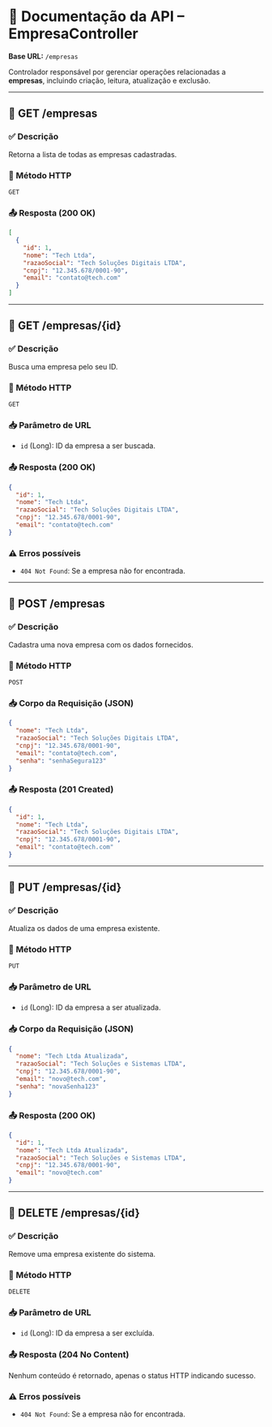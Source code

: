
# 📘 Documentação da API – EmpresaController

**Base URL:** `/empresas`

Controlador responsável por gerenciar operações relacionadas a **empresas**, incluindo criação, leitura, atualização e exclusão.

---

## 🔹 GET /empresas

### ✅ Descrição
Retorna a lista de todas as empresas cadastradas.

### 🔄 Método HTTP
`GET`

### 📤 Resposta (200 OK)

```json
[
  {
    "id": 1,
    "nome": "Tech Ltda",
    "razaoSocial": "Tech Soluções Digitais LTDA",
    "cnpj": "12.345.678/0001-90",
    "email": "contato@tech.com"
  }
]
```

---

## 🔹 GET /empresas/{id}

### ✅ Descrição
Busca uma empresa pelo seu ID.

### 🔄 Método HTTP
`GET`

### 📥 Parâmetro de URL
- `id` (Long): ID da empresa a ser buscada.

### 📤 Resposta (200 OK)

```json
{
  "id": 1,
  "nome": "Tech Ltda",
  "razaoSocial": "Tech Soluções Digitais LTDA",
  "cnpj": "12.345.678/0001-90",
  "email": "contato@tech.com"
}
```

### ⚠️ Erros possíveis
- `404 Not Found`: Se a empresa não for encontrada.

---

## 🔹 POST /empresas

### ✅ Descrição
Cadastra uma nova empresa com os dados fornecidos.

### 🔄 Método HTTP
`POST`

### 📥 Corpo da Requisição (JSON)

```json
{
  "nome": "Tech Ltda",
  "razaoSocial": "Tech Soluções Digitais LTDA",
  "cnpj": "12.345.678/0001-90",
  "email": "contato@tech.com",
  "senha": "senhaSegura123"
}
```

### 📤 Resposta (201 Created)

```json
{
  "id": 1,
  "nome": "Tech Ltda",
  "razaoSocial": "Tech Soluções Digitais LTDA",
  "cnpj": "12.345.678/0001-90",
  "email": "contato@tech.com"
}
```

---

## 🔹 PUT /empresas/{id}

### ✅ Descrição
Atualiza os dados de uma empresa existente.

### 🔄 Método HTTP
`PUT`

### 📥 Parâmetro de URL
- `id` (Long): ID da empresa a ser atualizada.

### 📥 Corpo da Requisição (JSON)

```json
{
  "nome": "Tech Ltda Atualizada",
  "razaoSocial": "Tech Soluções e Sistemas LTDA",
  "cnpj": "12.345.678/0001-90",
  "email": "novo@tech.com",
  "senha": "novaSenha123"
}
```

### 📤 Resposta (200 OK)

```json
{
  "id": 1,
  "nome": "Tech Ltda Atualizada",
  "razaoSocial": "Tech Soluções e Sistemas LTDA",
  "cnpj": "12.345.678/0001-90",
  "email": "novo@tech.com"
}
```

---

## 🔹 DELETE /empresas/{id}

### ✅ Descrição
Remove uma empresa existente do sistema.

### 🔄 Método HTTP
`DELETE`

### 📥 Parâmetro de URL
- `id` (Long): ID da empresa a ser excluída.

### 📤 Resposta (204 No Content)
Nenhum conteúdo é retornado, apenas o status HTTP indicando sucesso.

### ⚠️ Erros possíveis
- `404 Not Found`: Se a empresa não for encontrada.
